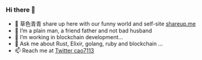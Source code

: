 ### Hi there 👋

* 🌱 草色青青 share up here with our funny world and self-site [shareup.me](https://shareup.me)
* 🤔 I’m a plain man, a friend father and not bad husband
* 🔭 I’m working in blockchain development...
* 💬 Ask me about Rust, Elixir, golang, ruby and blockchain ...
* 📫 Reach me at [Twitter cao7113](https://twitter.com/cao7113)

<!--
**cao7113/cao7113** is a ✨ _special_ ✨ repository because its `README.md` (this file) appears on your GitHub profile.

Here are some ideas to get you started:

- 🔭 I’m currently working on ...
- 🌱 I’m currently learning ...
- 👯 I’m looking to collaborate on ...
- 🤔 I’m looking for help with ...
- 💬 Ask me about ...
- 📫 How to reach me: ...
- 😄 Pronouns: ...
- ⚡ Fun fact: ...
-->
